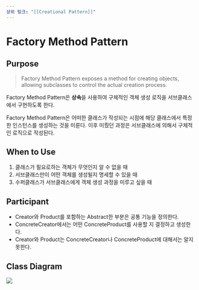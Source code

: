 ```yaml
---
상위 링크: "[[Creational Pattern]]"
---
```

# Factory Method Pattern
## Purpose

> Factory Method Pattern exposes a method for creating objects, allowing subclasses to control the actual creation process.

Factory Method Pattern은 **상속**을 사용하여 구체적인 객체 생성 로직을 서브클래스에서 구현하도록 한다.

Factory Method Pattern은 어떠한 클래스가 작성되는 시점에 해당 클래스에서 특정한 인스턴스를 생성하는 것을 미룬다. 이후 미뤘던 과정은 서브클래스에 의해서 구체적인 로직으로 작성된다. 

## When to Use
1. 클래스가 필요로하는 객체가 무엇인지 알 수 없을 때
2. 서브클래스만이 어떤 객체를 생성될지 명세할 수 있을 때
3. 수퍼클래스가 서브클래스에게 객체 생성 과정을 미루고 싶을 때

## Participant

* Creator와 Product를 포함하는 Abstract한 부분은 공통 기능을 정의한다.
* ConcreteCreator에서는 어떤 ConcreteProduct를 사용할 지 결정하고 생성한다.
* Creator와 Product는 ConcreteCreator나 ConcreteProduct에 대해서는 알지 못한다.
## Class Diagram

![](https://i.imgur.com/T7RqdTd.png)


